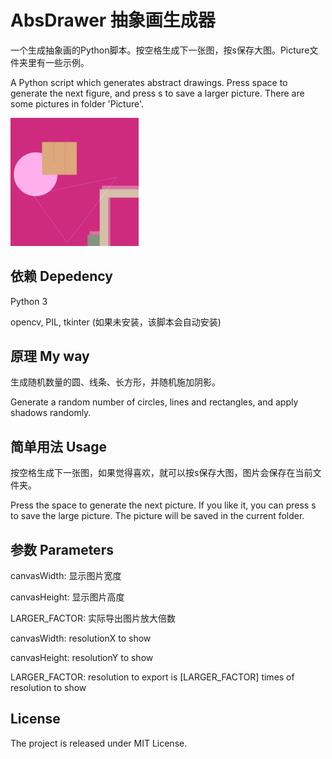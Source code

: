 # AbsDrawer 抽象画生成器

一个生成抽象画的Python脚本。按空格生成下一张图，按s保存大图。Picture文件夹里有一些示例。

A Python script which generates abstract drawings. Press space to generate the next figure, and press s to save a larger picture. There are some pictures in folder 'Picture'.

<img src="https://raw.githubusercontent.com/Mario-Hero/AbsDrawer/main/Picture/pic-27.jpg" style="zoom:20%;" />

## 依赖 Depedency

Python 3

opencv, PIL, tkinter (如果未安装，该脚本会自动安装)

## 原理 My way

生成随机数量的圆、线条、长方形，并随机施加阴影。

Generate a random number of circles, lines and rectangles, and apply shadows randomly.

## 简单用法 Usage

按空格生成下一张图，如果觉得喜欢，就可以按s保存大图，图片会保存在当前文件夹。

Press the space to generate the next picture. If you like it, you can press s to save the large picture. The picture will be saved in the current folder.

## 参数 Parameters

canvasWidth: 显示图片宽度

canvasHeight: 显示图片高度

LARGER_FACTOR: 实际导出图片放大倍数



canvasWidth: resolutionX to show

canvasHeight: resolutionY to show

LARGER_FACTOR: resolution to export is [LARGER_FACTOR] times of resolution to show

## License

The project is released under MIT License.
